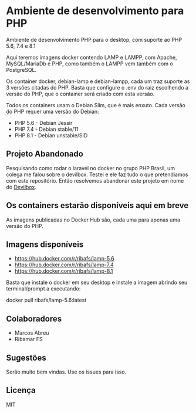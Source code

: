 # Ambiente de desenvolvimento para PHP

Ambiente de desenvolvimento PHP para o desktop, com suporte ao PHP 5.6, 7.4 e 8.1

Aqui teremos imagens docker contendo LAMP e LAMPP, com Apache, MySQL/MariaDb e PHP, como também o LAMPP vem também com o PostgreSQL.

Os container docker, debian-lamp e debian-lampp, cada um traz suporte as 3 versões citadas do PHP. Basta que configure o .env do raiz escolhendo a versão do PHP, que o container será criado com esta versão.

Todos os containers usam o Debian Slim, que é mais enxuto. Cada versão do PHP requer uma versão do Debian:

- PHP 5.6 - Debian Jessir
- PHP 7.4 - Debian stable/11
- PHP 8.1 - Debian unstable/SID

## Projeto Abandonado

Pesquisando como rodar o laravel no docker no grupo PHP Brasil, um colega me falou sobre o devilbox. Testei e ele faz tudo o que pretendiamos com este repositório. Então resolvemos abandonar este projeto em nome do [Devilbox](http://devilbox.org).

## Os containers estarão disponíveis aqui em breve

As imagens publicadas no Docker Hub são, cada uma para apenas uma versão do PHP.

## Imagens disponíveis

- https://hub.docker.com/r/ribafs/lamp-5.6
- https://hub.docker.com/r/ribafs/lamp-7.4
- https://hub.docker.com/r/ribafs/lamp-8.1

Basta que instale o docker em seu desktop e instale a imagem abrindo seu terminal/prompt a executando:

docker pull ribafs/lamp-5.6:latest

## Colaboradores

- Marcos Abreu
- Ribamar FS

## Sugestões

Serão muito bem vindas. Use os issues para isso.

## Licença

MIT
